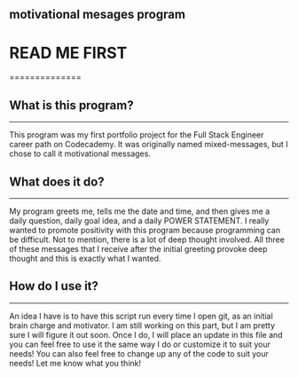 ## motivational mesages program

# READ ME FIRST
==============

## **What is this program?**
---------------------------

This program was my first portfolio project for the Full Stack Engineer career path on Codecademy.
It was originally named mixed-messages, but I chose to call it motivational messages.

## **What does it do?**
----------------------

My program greets me, tells me the date and time, and then gives me a daily question, daily goal idea, and a daily POWER STATEMENT. I really wanted to promote positivity with this program because programming can be difficult. Not to mention, there is a lot of deep thought involved. All three of these messages that I receive after the initial greeting provoke deep thought and this is exactly what I wanted.

## **How do I use it?**
----------------------

An idea I have is to have this script run every time I open git, as an initial brain charge and motivator. I am still working on this part, but I am pretty sure I will figure it out soon. Once I do, I will place an update in this file and you can feel free to use it the same way I do or customize it to suit your needs! You can also feel free to change up any of the code to suit your needs! Let me know what you think!